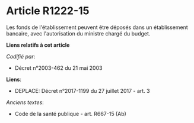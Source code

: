 # Article R1222-15

Les fonds de l'établissement peuvent être déposés dans un établissement bancaire, avec l'autorisation du ministre chargé du
budget.

**Liens relatifs à cet article**

_Codifié par_:

  - Décret n°2003-462 du 21 mai 2003

**Liens**:

  - DEPLACE: Décret n°2017-1199 du 27 juillet 2017 - art. 3

_Anciens textes_:

  - Code de la santé publique - art. R667-15 (Ab)
